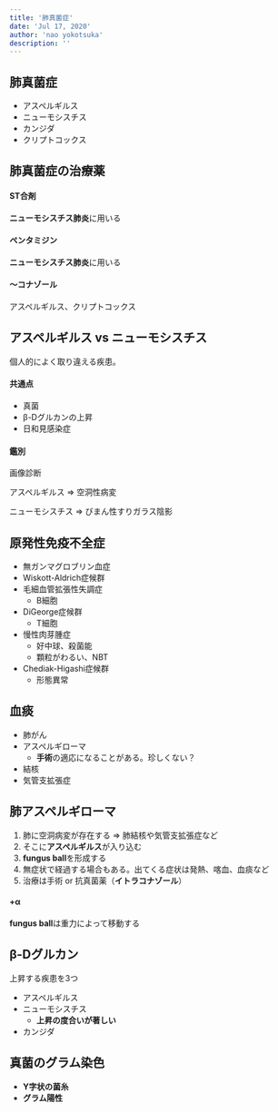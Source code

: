 ```yaml
---
title: '肺真菌症'
date: 'Jul 17, 2020'
author: 'nao yokotsuka'
description: ''
---
```


## 肺真菌症

- アスペルギルス
- ニューモシスチス
- カンジダ
- クリプトコックス

## 肺真菌症の治療薬

#### ST合剤

**ニューモシスチス肺炎**に用いる

#### ペンタミジン

**ニューモシスチス肺炎**に用いる

#### 〜コナゾール

アスペルギルス、クリプトコックス



## アスペルギルス vs ニューモシスチス

個人的によく取り違える疾患。

#### 共通点

- 真菌
- β-Dグルカンの上昇
- 日和見感染症

#### 鑑別

画像診断

アスペルギルス => 空洞性病変

ニューモシスチス => びまん性すりガラス陰影

## 原発性免疫不全症

- 無ガンマグロブリン血症
- Wiskott-Aldrich症候群
- 毛細血管拡張性失調症
  - B細胞
- DiGeorge症候群
  - T細胞
- 慢性肉芽腫症
  - 好中球、殺菌能
  - 顆粒がわるい、NBT
- Chediak-Higashi症候群
  - 形態異常

## 血痰

- 肺がん
- アスペルギローマ
  - **手術**の適応になることがある。珍しくない？
- 結核
- 気管支拡張症

## 肺アスペルギローマ

1. 肺に空洞病変が存在する => 肺結核や気管支拡張症など
2. そこに**アスペルギルス**が入り込む
3. **fungus ball**を形成する
4. 無症状で経過する場合もある。出てくる症状は発熱、喀血、血痰など
5. 治療は手術 or 抗真菌薬（**イトラコナゾール**）

#### +α

**fungus ball**は重力によって移動する

## β-Dグルカン

上昇する疾患を3つ

- アスペルギルス
- ニューモシスチス
  - **上昇の度合いが著しい**
- カンジダ

## 真菌のグラム染色

- **Y字状の菌糸**
- **グラム陽性**

